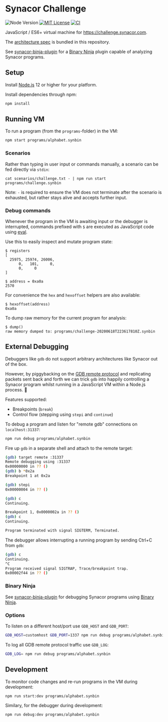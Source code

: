 # Synacor Challenge

![Node Version](https://badgen.net/badge/node/12+/green)
[![MIT License](https://badgen.net/github/license/timkurvers/synacor-challenge)](LICENSE.md)
[![CI](https://github.com/timkurvers/synacor-challenge/workflows/ci/badge.svg)](https://github.com/timkurvers/synacor-challenge/actions?query=workflow%3Aci)

JavaScript / ES6+ virtual machine for https://challenge.synacor.com.

The [architecture spec] is bundled in this repository.

See [synacor-binja-plugin] for a [Binary Ninja] plugin capable of analyzing Synacor programs.

## Setup

Install [Node.js] 12 or higher for your platform.

Install dependencies through npm:

```bash
npm install
```

## Running VM

To run a program (from the `programs`-folder) in the VM:

```bash
npm start programs/alphabet.synbin
```

### Scenarios

Rather than typing in user input or commands manually, a scenario can be fed
directly via `stdin`:

```shell
cat scenarios/challenge.txt - | npm run start programs/challenge.synbin
```

Note: `-` is required to ensure the VM does not terminate after the scenario is
exhausted, but rather stays alive and accepts further input.

### Debug commands

Whenever the program in the VM is awaiting input or the debugger is interrupted,
commands prefixed with `$` are executed as JavaScript code using [eval].

Use this to easily inspect and mutate program state:

```
$ registers
[
  25975, 25974, 26006,
      0,   101,     0,
      0,     0
]

$ address = 0xa0a
2570
```

For convenience the `hex` and `hexoffset` helpers are also available:

```
$ hexoffset(address)
0xa0a
```

To dump raw memory for the current program for analysis:

```
$ dump()
raw memory dumped to: programs/challenge-20200618T223617810Z.synbin
```

## External Debugging

Debuggers like `gdb` do not support arbitrary architectures like Synacor out of
the box.

However, by piggybacking on the [GDB remote protocol] and replicating packets
sent back and forth we can trick `gdb` into happily controlling a Synacor program
whilst running in a JavaScript VM within a Node.js process. 🤯

Features supported:

- Breakpoints (`break`)
- Control flow (stepping using `stepi` and `continue`)

To debug a program and listen for "remote gdb" connections on `localhost:31337`:

```bash
npm run debug programs/alphabet.synbin
```

Fire up `gdb` in a separate shell and attach to the remote target:

```bash
(gdb) target remote :31337
Remote debugging using :31337
0x00000000 in ?? ()
(gdb) b *0x2a
Breakpoint 1 at 0x2a

(gdb) stepi
0x00000004 in ?? ()

(gdb) c
Continuing.

Breakpoint 1, 0x0000002a in ?? ()
(gdb) c
Continuing.

Program terminated with signal SIGTERM, Terminated.
```

The debugger allows interrupting a running program by sending Ctrl+C from `gdb`:

```bash
(gdb) c
Continuing.
^C
Program received signal SIGTRAP, Trace/breakpoint trap.
0x00002f44 in ?? ()
```

### Binary Ninja

See [synacor-binja-plugin] for debugging Synacor programs using [Binary Ninja].

### Options

To listen on a different host/port use `GDB_HOST` and `GDB_PORT`:

```bash
GDB_HOST=customhost GDB_PORT=1337 npm run debug programs/alphabet.synbin
```

To log all GDB remote protocol traffic use `GDB_LOG`:

```bash
GDB_LOG= npm run debug programs/alphabet.synbin
```

## Development

To monitor code changes and re-run programs in the VM during development:

```bash
npm run start:dev programs/alphabet.synbin
```

Similary, for the debugger during development:

```bash
npm run debug:dev programs/alphabet.synbin
```

[Binary Ninja]: https://binary.ninja/
[GDB Remote Protocol]: https://sourceware.org/gdb/current/onlinedocs/gdb/Remote-Protocol.html
[Node.js]: https://nodejs.org/en/
[architecture spec]: https://github.com/timkurvers/synacor-challenge/blob/master/ARCH-SPEC.txt
[eval]: https://developer.mozilla.org/en-US/docs/Web/JavaScript/Reference/Global_Objects/eval
[synacor-binja-plugin]: https://github.com/timkurvers/synacor-binja-plugin/
